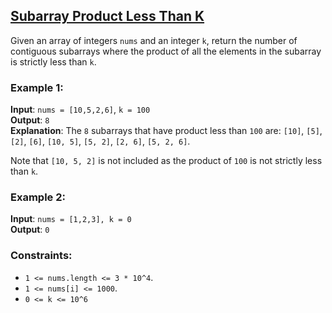 ## [Subarray Product Less Than K](https://leetcode.com/problems/subarray-product-less-than-k/)

Given an array of integers `nums` and an integer `k`, return the number of contiguous subarrays where the product of all the elements in the subarray is strictly less than `k`.

### Example 1:

**Input**: `nums = [10,5,2,6]`, `k = 100`<br />
**Output**: `8`<br />
**Explanation**: The `8` subarrays that have product less than `100` are:
`[10]`, `[5]`, `[2]`, `[6]`, `[10, 5]`, `[5, 2]`, `[2, 6]`, `[5, 2, 6]`.

Note that `[10, 5, 2]` is not included as the product of `100` is not strictly less than `k`.

### Example 2:

**Input**: `nums = [1,2,3], k = 0`<br />
**Output**: `0`<br />

### Constraints:

* `1 <= nums.length <= 3 * 10^4`.
* `1 <= nums[i] <= 1000`.
* `0 <= k <= 10^6`
